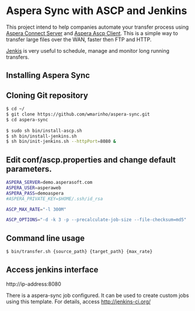 # Aspera Sync with ASCP and Jenkins

This project intend to help companies automate your transfer process using [Aspera Connect Server](http://asperasoft.com/) and [Aspera Ascp Client](http://downloads.asperasoft.com/en/downloads/50). This is a simple way to transfer large files over the WAN, faster then FTP and HTTP.

[Jenkis](https://jenkins-ci.org/) is very useful to schedule, manage and monitor long running transfers.

Installing Aspera Sync
--

## Cloning Git repository

```sh
$ cd ~/
$ git clone https://github.com/wmarinho/aspera-sync.git
$ cd aspera-sync
  
$ sudo sh bin/install-ascp.sh
$ sh bin/install-jenkins.sh
$ sh bin/init-jenkins.sh --httpPort=8080 &
```

## Edit conf/ascp.properties and change default parameters.  

```sh
ASPERA_SERVER=demo.asperasoft.com
ASPERA_USER=asperaweb
ASPERA_PASS=demoaspera
#ASPERA_PRIVATE_KEY=$HOME/.ssh/id_rsa

ASCP_MAX_RATE="-l 300M"

ASCP_OPTIONS="-d -k 3 -p --precalculate-job-size --file-checksum=md5"

```

## Command line usage

```sh
$ bin/transfer.sh {source_path} {target_path} {max_rate}
```

## Access jenkins interface

http://ip-address:8080

There is a aspera-sync job configured. It can be used to create custom jobs using this template. For details, access http://jenkins-ci.org/
